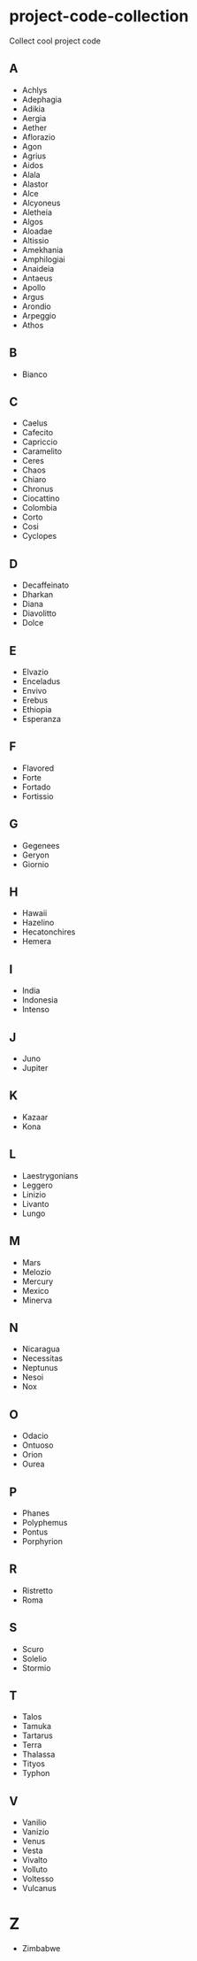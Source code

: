 # project-code-collection
Collect cool project code

## A
* Achlys
* Adephagia
* Adikia
* Aergia
* Aether
* Aflorazio
* Agon
* Agrius
* Aidos
* Alala
* Alastor
* Alce
* Alcyoneus
* Aletheia
* Algos
* Aloadae
* Altissio
* Amekhania
* Amphilogiai
* Anaideia
* Antaeus
* Apollo
* Argus
* Arondio
* Arpeggio
* Athos

## B
* Bianco

## C
* Caelus
* Cafecito
* Capriccio
* Caramelito
* Ceres
* Chaos
* Chiaro
* Chronus
* Ciocattino
* Colombia
* Corto
* Cosi
* Cyclopes

## D
* Decaffeinato
* Dharkan
* Diana
* Diavolitto
* Dolce

## E
* Elvazio
* Enceladus
* Envivo
* Erebus
* Ethiopia
* Esperanza

## F
* Flavored
* Forte
* Fortado
* Fortissio

## G
* Gegenees
* Geryon
* Giornio

## H
* Hawaii
* Hazelino
* Hecatonchires
* Hemera

## I
* India
* Indonesia
* Intenso

## J
* Juno
* Jupiter

## K
* Kazaar
* Kona

## L
* Laestrygonians
* Leggero
* Linizio
* Livanto
* Lungo

## M
* Mars
* Melozio
* Mercury
* Mexico
* Minerva

## N
* Nicaragua
* Necessitas
* Neptunus
* Nesoi
* Nox

## O
* Odacio
* Ontuoso
* Orion
* Ourea

## P
* Phanes
* Polyphemus
* Pontus
* Porphyrion

## R
* Ristretto
* Roma

## S
* Scuro
* Solelio
* Stormio

## T
* Talos
* Tamuka
* Tartarus
* Terra
* Thalassa
* Tityos
* Typhon

## V
* Vanilio
* Vanizio
* Venus
* Vesta
* Vivalto
* Volluto
* Voltesso
* Vulcanus

# Z
* Zimbabwe